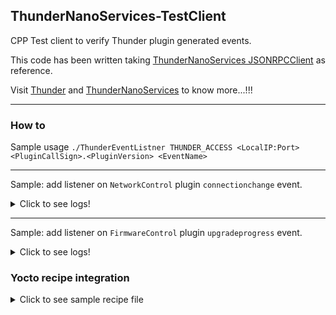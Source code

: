 ## ThunderNanoServices-TestClient  

CPP Test client to verify Thunder plugin generated events.  

This code has been written taking [ThunderNanoServices JSONRPCClient](https://github.com/rdkcentral/ThunderNanoServices/tree/master/examples/JSONRPCClient) as reference.

Visit [Thunder](https://github.com/rdkcentral/Thunder) and [ThunderNanoServices](https://github.com/rdkcentral/ThunderNanoServices) to know more...!!!

---  

### How to  

Sample usage `./ThunderEventListner THUNDER_ACCESS <LocalIP:Port> <PluginCallSign>.<PluginVersion> <EventName>`  

---

Sample: add listener on `NetworkControl` plugin `connectionchange` event.  

<details>
  <summary>Click to see logs!</summary>  
  
  > root@device:# ./ThunderEventListner THUNDER_ACCESS 127.0.0.1:80 NetworkControl connectionchange  
  > SetEnvironment is using :THUNDER_ACCESS  
  > Connect to server using :127.0.0.1:80  
  > Plugin callsign is :NetworkControl  
  > Plugin event listening to is :connectionchange  
  >      L1 [8014]: "Message: {"id":1,"method":"NetworkControl.register","params":{ "event": "connectionchange", "id": ""}} send"  
  > [2020-05-26 15:20:16.823] Subscribed to event connectionchange with onEventHandler callback  
  > Waiting for event...  
  > Press '0' to exit.  
  > [  130.513994@2] eth0: Link is Down  
  > [WPEFW-JSONRPCEvt][2020-05-26 15:20:26.232] : "{\"name\":\"eth0\",\"address\":\"\",\"status\":\"updated\"}"  
  > [  136.658030@2] eth0: Link is Up - 100Mbps/Full - flow control rx/tx  
  > [WPEFW-JSONRPCEvt][2020-05-26 15:20:32.369] : "{\"name\":\"eth0\",\"address\":\"\",\"status\":\"updated\"}"  
  > [WPEFW-JSONRPCEvt][2020-05-26 15:20:32.882] : "{\"name\":\"eth0\",\"address\":\"192.168.1.102\",\"status\":\"connected\"}"  
  > [  148.945993@2] eth0: Link is Down  
  > [WPEFW-JSONRPCEvt][2020-05-26 15:20:44.664] : "{\"name\":\"eth0\",\"address\":\"\",\"status\":\"updated\"}"  
  > [  152.018034@2] eth0: Link is Up - 100Mbps/Full - flow control rx/tx  
  > [WPEFW-JSONRPCEvt][2020-05-26 15:20:47.729] : "{\"name\":\"eth0\",\"address\":\"\",\"status\":\"updated\"}"  
  > [WPEFW-JSONRPCEvt][2020-05-26 15:20:47.831] : "{\"name\":\"eth0\",\"address\":\"192.168.1.102\",\"status\":\"connectionfailed\"}"  
  > [WPEFW-JSONRPCEvt][2020-05-26 15:20:48.783] : "{\"name\":\"eth0\",\"address\":\"192.168.1.104\",\"status\":\"connected\"}"  
  > 0    
  >      L1 [11307]: "Message: {"id":2,"method":"NetworkControl.unregister","params":{ "event": "connectionchange", "id": ""}} send"    
  > [WPEFW-JSONRPCEvt][2020-05-26 15:21:53.128] Unsubscribed from event connectionchange  
</details>  

---

Sample: add listener on `FirmwareControl` plugin `upgradeprogress` event.  

<details>
  <summary>Click to see logs!</summary>  
  
> root@device:# ./ThunderEventListner THUNDER_ACCESS 127.0.0.1:80 FirmwareControl upgradeprogress  
> SetEnvironment is using :THUNDER_ACCESS  
> Connect to server using :127.0.0.1:80  
> Plugin callsign is :FirmwareControl  
> Plugin event listening to is :upgradeprogress  
>   L1 [11195]: "Message: {"id":1,"method":"FirmwareControl.register","params":{ "event": "upgradeprogress", "id": ""}} send"  
> [2020-05-26 14:37:13.65] Subscribed to event upgradeprogress with onEventHandler callback  
> Waiting for event...  
> Press '0' to exit.  
> [WPEFW-JSONRPCEvt][2020-05-26 14:38:20.147] : "{\"status\":\"downloadstarted\",\"error\":\"unkown\",\"percentage\":0}" 
> [WPEFW-JSONRPCEvt][2020-05-26 14:55:30.934] : "{\"status\":\"downloadcompleted\",\"error\":\"none\",\"percentage\":0}"  
> [WPEFW-JSONRPCEvt][2020-05-26 14:55:34.930] : "{\"status\":\"installstarted\",\"error\":\"none\",\"percentage\":70}"  
> [WPEFW-JSONRPCEvt][2020-05-26 14:57:34.938] : "{\"status\":\"installstarted\",\"error\":\"none\",\"percentage\":70}"  
> [WPEFW-JSONRPCEvt][2020-05-26 14:57:35.116] : "{\"status\":\"upgradecompleted\",\"error\":\"none\",\"percentage\":100}"  
</details>  

### Yocto recipe integration   

<details>
  <summary>Click to see sample recipe file</summary>  
  
```
DESCRIPTION = "Sample recipe for bitbake."
SECTION = "Apps"
LICENSE = "CLOSED"

SRCREV = "${AUTOREV}"

SRC_URI = "git://github.com/arun-madhavan-013/ThunderNanoServices-TestClients.git;protocol=https;branch=master"

S = "${WORKDIR}/git"
inherit pkgconfig cmake
```

</details>  
